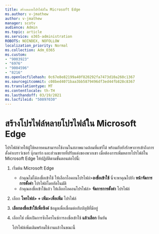 ```yaml
---
title: สร้างหลายโปรไฟล์ใน Microsoft Edge
ms.author: v-jmathew
author: v-jmathew
manager: scotv
audience: Admin
ms.topic: article
ms.service: o365-administration
ROBOTS: NOINDEX, NOFOLLOW
localization_priority: Normal
ms.collection: Adm_O365
ms.custom:
- "9003923"
- "6976"
- "9004596"
- "8216"
ms.openlocfilehash: 0c67e8e82199a40f820292fa7473d10a260c1367
ms.sourcegitcommit: c08bed4071baa3bb5879496df3ed44fb828c8367
ms.translationtype: MT
ms.contentlocale: th-TH
ms.lasthandoff: 03/19/2021
ms.locfileid: "50897030"
---
```

# <a name="create-multiple-profiles-in-microsoft-edge"></a>สร้างโปรไฟล์หลายโปรไฟล์ใน Microsoft Edge

โปรไฟล์ช่วยให้ผู้ใช้หลายคนสามารถใช้งานในสภาพแวดล้อมที่แชร์ได้ พร้อมกับยังรักษาการเข้าถึงการตั้งค่าเบราว์เซอร์ บุ๊กมาร์ก และส่วนขยายที่ปรับแต่งของพวกเขา เมื่อต้องการเพิ่มหลายโปรไฟล์ใน Microsoft Edge ให้ปฏิบัติตามขั้นตอนต่อไปนี้:

1. เริ่มต้น Microsoft Edge
    - ถ้าคุณไม่ได้ลงชื่อเข้าใช้ ให้เลือกไอคอนโปรไฟล์>**ลงชื่อเข้าใช้** นี่จะพาคุณไปยัง **หน้าจัดการการตั้งค่า** โปรไฟล์โดยอัตโนมัติ
    - ถ้าคุณลงชื่อเข้าใช้แล้ว ให้เลือกไอคอนโปรไฟล์> **จัดการการตั้งค่า** โปรไฟล์
2. เลือก **โพรไฟล์> + เพิ่ม>เพื่อเพิ่ม** โปรไฟล์
3. **เลือกลงชื่อเข้าใช้เพื่อซิงค์** ข้อมูลเพื่อเชื่อมต่อกับบัญชีที่มีอยู่
4. เลือกใช่ เพื่อเปิดการซิงโครไนซ์การลงชื่อเข้าใช้ **แล้วเลือก** ยืนยัน

    โปรไฟล์เพิ่มเติมพร้อมใช้งานแล้วในขณะนี้
